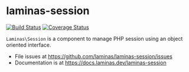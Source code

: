 # laminas-session

[![Build Status](https://travis-ci.org/laminas/laminas-session.svg?branch=master)](https://travis-ci.org/laminas/laminas-session)
[![Coverage Status](https://coveralls.io/repos/laminas/laminas-session/badge.svg?branch=master)](https://coveralls.io/r/laminas/laminas-session?branch=master)

`Laminas\Session` is a component to manage PHP session using an object oriented
interface. 


- File issues at https://github.com/laminas/laminas-session/issues
- Documentation is at https://docs.laminas.dev/laminas-session
